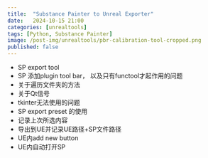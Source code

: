 ```yaml
---
title:  "Substance Painter to Unreal Exporter"
date:   2024-10-15 21:00
categories: [unrealtools]
tags: [Python, Substance Painter]
image: /post-img/unrealtools/pbr-calibration-tool-cropped.png
published: false
---
```



- SP export tool 
- SP 添加plugin tool bar， 以及只有functool才起作用的问题
- 关于遍历文件夹的方法 
- 关于Qt信号
- tkinter无法使用的问题
- SP export preset 的使用
- 记录上次所选内容
- 导出到UE并记录UE路径+SP文件路径
- UE内add new button
- UE内自动打开SP

